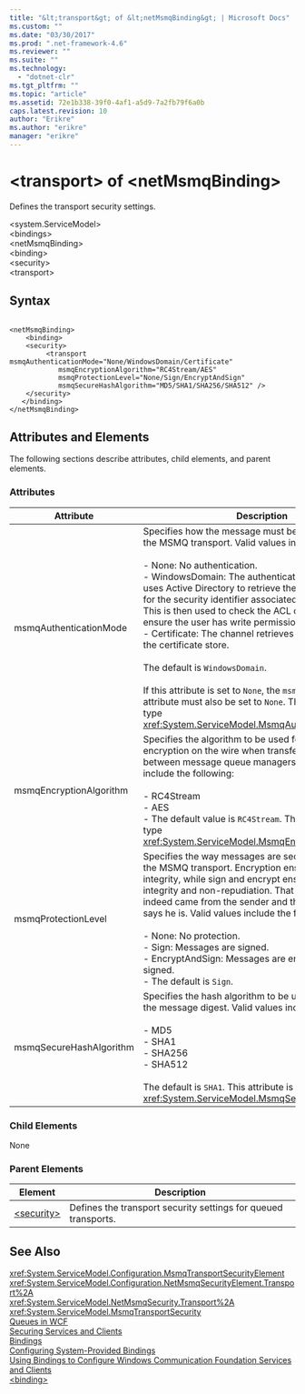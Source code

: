 ```yaml
---
title: "&lt;transport&gt; of &lt;netMsmqBinding&gt; | Microsoft Docs"
ms.custom: ""
ms.date: "03/30/2017"
ms.prod: ".net-framework-4.6"
ms.reviewer: ""
ms.suite: ""
ms.technology: 
  - "dotnet-clr"
ms.tgt_pltfrm: ""
ms.topic: "article"
ms.assetid: 72e1b338-39f0-4af1-a5d9-7a2fb79f6a0b
caps.latest.revision: 10
author: "Erikre"
ms.author: "erikre"
manager: "erikre"
---
```

# &lt;transport&gt; of &lt;netMsmqBinding&gt;
Defines the transport security settings.  
  
 \<system.ServiceModel>  
\<bindings>  
\<netMsmqBinding>  
\<binding>  
\<security>  
\<transport>  
  
## Syntax  
  
```  
  
<netMsmqBinding>  
    <binding>  
    <security>  
         <transport msmqAuthenticationMode="None/WindowsDomain/Certificate"  
            msmqEncryptionAlgorithm="RC4Stream/AES"  
            msmqProtectionLevel="None/Sign/EncryptAndSign"  
            msmqSecureHashAlgorithm="MD5/SHA1/SHA256/SHA512" />  
    </security>  
   </binding>  
</netMsmqBinding>  
```  
  
## Attributes and Elements  
 The following sections describe attributes, child elements, and parent elements.  
  
### Attributes  
  
|Attribute|Description|  
|---------------|-----------------|  
|msmqAuthenticationMode|Specifies how the message must be authenticated by the MSMQ transport. Valid values include the following:<br /><br /> -   None: No authentication.<br />-   WindowsDomain: The authentication mechanism uses Active Directory to retrieve the X.509 certificate for the security identifier associated with the message. This is then used to check the ACL of the queue to ensure the user has write permission for the queue.<br />-   Certificate: The channel retrieves the certificate from the certificate store.<br /><br /> The default is `WindowsDomain`.<br /><br /> If this attribute is set to `None`, the `msmqProtectionLevel` attribute must also be set to `None`. This attribute is of type <xref:System.ServiceModel.MsmqAuthenticationMode>|  
|msmqEncryptionAlgorithm|Specifies the algorithm to be used for message encryption on the wire when transferring messages between message queue managers. Valid values include the following:<br /><br /> -   RC4Stream<br />-   AES<br />-   The default value is `RC4Stream`. This attribute is of type <xref:System.ServiceModel.MsmqEncryptionAlgorithm>.|  
|msmqProtectionLevel|Specifies the way messages are secured at the level of the MSMQ transport. Encryption ensures message integrity, while sign and encrypt ensures both message integrity and non-repudiation. That is, the message indeed came from the sender and the sender is who he says he is. Valid values include the following:<br /><br /> -   None: No protection.<br />-   Sign: Messages are signed.<br />-   EncryptAndSign: Messages are encrypted and signed.<br />-   The default is `Sign`.|  
|msmqSecureHashAlgorithm|Specifies the hash algorithm to be used for computing the message digest. Valid values include the following:<br /><br /> -   MD5<br />-   SHA1<br />-   SHA256<br />-   SHA512<br /><br /> The default is `SHA1`. This attribute is of type <xref:System.ServiceModel.MsmqSecureHashAlgorithm>.|  
  
### Child Elements  
 None  
  
### Parent Elements  
  
|Element|Description|  
|-------------|-----------------|  
|[\<security>](../../../../../docs/framework/configuring-apps/file-schema/wcf/security-of-netmsmqbinding.md)|Defines the transport security settings for queued transports.|  
  
## See Also  
 <xref:System.ServiceModel.Configuration.MsmqTransportSecurityElement>   
 <xref:System.ServiceModel.Configuration.NetMsmqSecurityElement.Transport%2A>   
 <xref:System.ServiceModel.NetMsmqSecurity.Transport%2A>   
 <xref:System.ServiceModel.MsmqTransportSecurity>   
 [Queues in WCF](../../../../../docs/framework/wcf/feature-details/queues-in-windows-communication-foundation.md)   
 [Securing Services and Clients](../../../../../docs/framework/wcf/feature-details/securing-services-and-clients.md)   
 [Bindings](../../../../../docs/framework/wcf/windows-communication-foundation-bindings.md)   
 [Configuring System-Provided Bindings](../../../../../docs/framework/wcf/feature-details/configuring-system-provided-bindings.md)   
 [Using Bindings to Configure Windows Communication Foundation Services and Clients](http://msdn.microsoft.com/en-us/bd8b277b-932f-472f-a42a-b02bb5257dfb)   
 [\<binding>](../../../../../docs/framework/misc/binding.md)